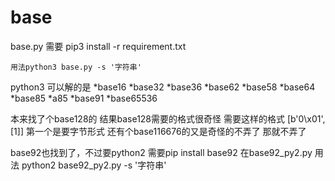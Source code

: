 # base
base.py
需要
pip3 install -r requirement.txt
```
用法python3 base.py -s '字符串'
```
python3
可以解的是
*base16
*base32
*base36
*base62
*base58
*base64
*base85
*a85
*base91
*base65536

本来找了个base128的
结果base128需要的格式很奇怪
需要这样的格式 [b'0\x01', [1]]
第一个是要字节形式
还有个base116676的又是奇怪的不弄了
那就不弄了


base92也找到了，不过要python2
需要pip install base92
在base92_py2.py
用法
python2 base92_py2.py -s '字符串'
